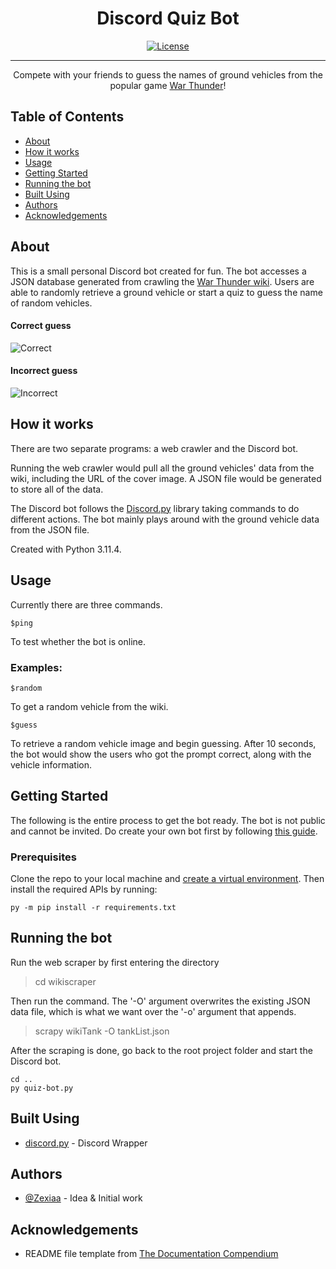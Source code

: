 <h1 align="center">Discord Quiz Bot</h1>

<div align="center">

  [![License](https://img.shields.io/badge/license-MIT-blue.svg)](/LICENSE)

</div>

---

<p align="center"> Compete with your friends to guess the names of ground vehicles from the popular game <a href = "https://warthunder.com/">War Thunder</a>!
    <br> 
</p>

## Table of Contents
+ [About](#about)
+ [How it works](#working)
+ [Usage](#usage)
+ [Getting Started](#getting_started)
+ [Running the bot](#running)
+ [Built Using](#built_using)
+ [Authors](#authors)
+ [Acknowledgements](#acknowledgement)

## About <a name = "about"></a>
This is a small personal Discord bot created for fun. The bot accesses a JSON database generated from crawling the <a href = "https://wiki.warthunder.com/Main_Page">War Thunder wiki</a>. Users are able to randomly retrieve a ground vehicle or start a quiz to guess the name of random vehicles.

<h4>Correct guess</h4>

![Correct](https://i.imgur.com/5VRWz04.png)

<h4>Incorrect guess</h4>

![Incorrect](https://i.imgur.com/ADVhRKU.png)

## How it works <a name = "working"></a>

There are two separate programs: a web crawler and the Discord bot.

Running the web crawler would pull all the ground vehicles' data from the wiki, including the URL of the cover image. A JSON file would be generated to store all of the data.

The Discord bot follows the <a href = "https://github.com/Rapptz/discord.py">Discord.py</a> library taking commands to do different actions. The bot mainly plays around with the ground vehicle data from the JSON file.

Created with Python 3.11.4.

## Usage <a name = "usage"></a>

Currently there are three commands.
```
$ping
```
To test whether the bot is online.

### Examples:

```
$random
```
To get a random vehicle from the wiki.

```
$guess
```
To retrieve a random vehicle image and begin guessing. After 10 seconds, the bot would show the users who got the prompt correct, along with the vehicle information.

## Getting Started <a name = "getting_started"></a>
The following is the entire process to get the bot ready. The bot is not public and cannot be invited. Do create your own bot first by following <a href = "https://discordpy.readthedocs.io/en/stable/discord.html">this guide</a>.

### Prerequisites

Clone the repo to your local machine and <a href = "https://packaging.python.org/en/latest/guides/installing-using-pip-and-virtual-environments/">create a virtual environment</a>. Then install the required APIs by running:

```
py -m pip install -r requirements.txt
```

## Running the bot <a name = "running"></a>
Run the web scraper by first entering the directory

> cd wikiscraper

Then run the command. The '-O' argument overwrites the existing JSON data file, which is what we want over the '-o' argument that appends.

> scrapy wikiTank -O tankList.json

After the scraping is done, go back to the root project folder and start the Discord bot. 

```
cd ..
py quiz-bot.py
```

## Built Using <a name = "built_using"></a>
+ [discord.py](https://github.com/Rapptz/discord.py) - Discord Wrapper

## Authors <a name = "authors"></a>
+ [@Zexiaa](https://github.com/zexiaa) - Idea & Initial work

## Acknowledgements <a name = "acknowledgement"></a>
+ README file template from [The Documentation Compendium](https://github.com/kylelobo/The-Documentation-Compendium/tree/master)

